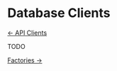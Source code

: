 # Database Clients

[&larr; API Clients](./api-clients.md)

TODO

[Factories &rarr;](./factories.md)
